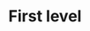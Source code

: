 ---
number: '18'
title: 'First level'
summary: 'The uses that we establish on the first floor of a building can generate interesting social dynamics in the sector.'
text: 'There are many ways in which architecture and urban design can bring a safety and tranquility environment to the streets. Adapting the first level of buildings with public uses like commercial or service will achieve certain activities at different times, both day and night, generating a kind of constant surveillance. This initiative could also help to generate employment by improving the sector economy and offer the community different spaces for leisure, recreation, entertainment, education, among others. Nevertheless, it is highly important to analyze the urban, cultural and social context in order to avoid the negative impact that could have these new uses on the community, since it would bring new social dynamics and new users to the sector.'
question: 'Would the adequation of the first floors for public uses increase security in the sector or on the contrary would it attract unwanted users?'
image: '/first-level.png'
---